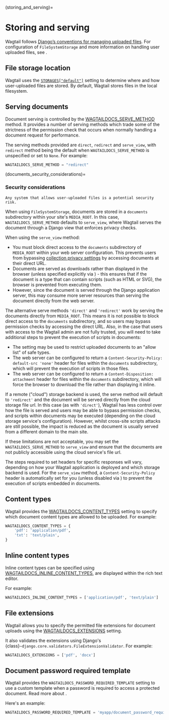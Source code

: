 (storing_and_serving)=

# Storing and serving

Wagtail follows [Django’s conventions for managing uploaded files](inv:django#topics/files). For configuration of `FileSystemStorage` and more information on handling user uploaded files, see [](user_uploaded_files).

## File storage location

Wagtail uses the [`STORAGES["default"]`](inv:django#STORAGES) setting to determine where and how user-uploaded files are stored. By default, Wagtail stores files in the local filesystem.

## Serving documents

Document serving is controlled by the [WAGTAILDOCS_SERVE_METHOD](wagtaildocs_serve_method) method. It provides a number of serving methods which trade some of the strictness of the permission check that occurs when normally handling a document request for performance.

The serving methods provided are `direct`, `redirect` and `serve_view`, with `redirect` method being the default when `WAGTAILDOCS_SERVE_METHOD` is unspecified or set to `None`. For example:

```python
WAGTAILDOCS_SERVE_METHOD = "redirect"
```

(documents_security_considerations)=

### Security considerations

```{warning}
Any system that allows user-uploaded files is a potential security risk.
```

When using `FileSystemStorage`, documents are stored in a `documents` subdirectory within your site's `MEDIA_ROOT`. In this case, `WAGTAILDOCS_SERVE_METHOD` defaults to `serve_view`, where Wagtail serves the document through a Django view that enforces privacy checks.

When using the `serve_view` method:

-   You must block direct access to the `documents` subdirectory of `MEDIA_ROOT` within your web server configuration. This prevents users from bypassing [collection privacy settings](https://guide.wagtail.org/en-latest/how-to-guides/manage-collections/#privacy-settings) by accessing documents at their direct URL.
-   Documents are served as downloads rather than displayed in the browser (unless specified explicitly via [](wagtaildocs_inline_content_types)) - this ensures that if the document is a type that can contain scripts (such as HTML or SVG), the browser is prevented from executing them.
-   However, since the document is served through the Django application server, this may consume more server resources than serving the document directly from the web server.

The alternative serve methods `'direct'` and `'redirect'` work by serving the documents directly from `MEDIA_ROOT`. This means it is not possible to block direct access to the `documents` subdirectory, and so users may bypass permission checks by accessing the direct URL. Also, in the case that users with access to the Wagtail admin are not fully trusted, you will need to take additional steps to prevent the execution of scripts in documents:

-   The [](wagtaildocs_extensions) setting may be used to restrict uploaded documents to an "allow list" of safe types.
-   The web server can be configured to return a `Content-Security-Policy: default-src 'none'` header for files within the `documents` subdirectory, which will prevent the execution of scripts in those files.
-   The web server can be configured to return a `Content-Disposition: attachment` header for files within the `documents` subdirectory, which will force the browser to download the file rather than displaying it inline.

If a remote ("cloud") storage backend is used, the serve method will default to `'redirect'` and the document will be served directly from the cloud storage file url. In this case (as with `'direct'`), Wagtail has less control over how the file is served and users may be able to bypass permission checks, and scripts within documents may be executed (depending on the cloud storage service's configuration). However, whilst cross-site scripts attacks are still possible, the impact is reduced as the document is usually served from a different domain to the main site.

If these limitations are not acceptable, you may set the `WAGTAILDOCS_SERVE_METHOD` to `serve_view` and ensure that the documents are not publicly accessible using the cloud service's file url.

The steps required to set headers for specific responses will vary, depending on how your Wagtail application is deployed and which storage backend is used. For the `serve_view` method, a `Content-Security-Policy` header is automatically set for you (unless disabled via [](wagtaildocs_block_embedded_content)) to prevent the execution of scripts embedded in documents.

## Content types

Wagtail provides the [WAGTAILDOCS_CONTENT_TYPES](wagtaildocs_content_types) setting to specify which document content types are allowed to be uploaded. For example:

```python
WAGTAILDOCS_CONTENT_TYPES = {
    'pdf': 'application/pdf',
    'txt': 'text/plain',
}
```

## Inline content types

Inline content types can be specified using [WAGTAILDOCS_INLINE_CONTENT_TYPES](wagtaildocs_inline_content_types), are displayed within the rich text editor.

For example:

```python
WAGTAILDOCS_INLINE_CONTENT_TYPES = ['application/pdf', 'text/plain']
```

## File extensions

Wagtail allows you to specify the permitted file extensions for document uploads using the [WAGTAILDOCS_EXTENSIONS](wagtaildocs_extensions) setting.

It also validates the extensions using Django's {class}`~django.core.validators.FileExtensionValidator`. For example:

```python
WAGTAILDOCS_EXTENSIONS = ['pdf', 'docx']
```

## Document password required template

Wagtail provides the `WAGTAILDOCS_PASSWORD_REQUIRED_TEMPLATE` setting to use a custom template when a password is required to access a protected document. Read more about [](private_pages).

Here's an example:

```python
WAGTAILDOCS_PASSWORD_REQUIRED_TEMPLATE = 'myapp/document_password_required.html'
```
